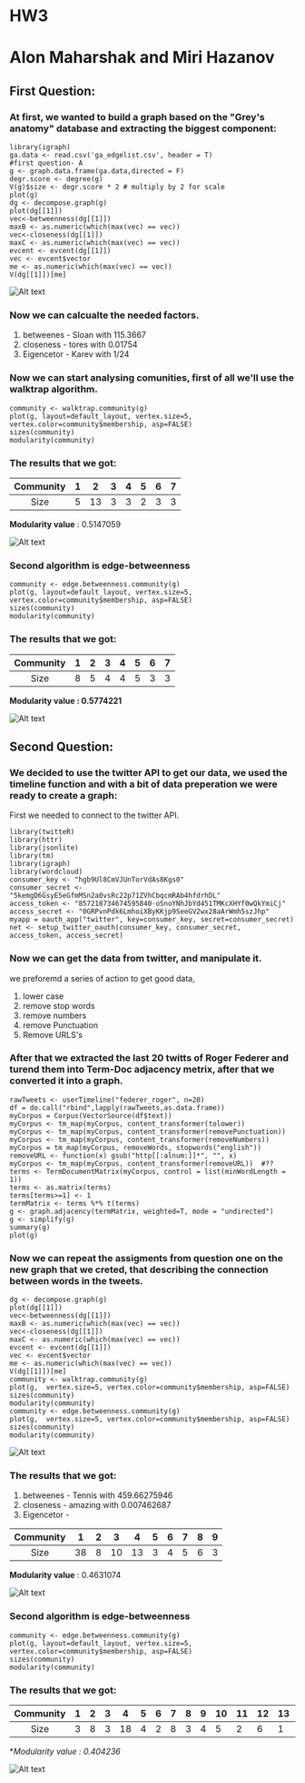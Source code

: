 # HW3
# Alon Maharshak and Miri Hazanov
## **First Question**:
### At first, we wanted to build a graph based on the "Grey's anatomy" database and extracting the biggest component:

```{r}
library(igraph)
ga.data <- read.csv('ga_edgelist.csv', header = T)
#first question- A
g <- graph.data.frame(ga.data,directed = F)
degr.score <- degree(g)
V(g)$size <- degr.score * 2 # multiply by 2 for scale 
plot(g) 
dg <- decompose.graph(g)
plot(dg[[1]])
vec<-betweenness(dg[[1]])
maxB <- as.numeric(which(max(vec) == vec))
vec<-closeness(dg[[1]])
maxC <- as.numeric(which(max(vec) == vec))
evcent <- evcent(dg[[1]])
vec <- evcent$vector
me <- as.numeric(which(max(vec) == vec))
V(dg[[1]])[me]
```
![Alt text](https://github.com/alonma/HW3/blob/master/g1.JPG "Biggest component")

### Now we can calcualte the needed factors.
1. betweenes - Sloan with 115.3667
2. closeness - tores with 0.01754
3. Eigencetor - Karev with 1/24 

### Now we can start analysing comunities, first of all we'll use the walktrap algorithm.

```{r}
community <- walktrap.community(g)
plot(g, layout=default_layout, vertex.size=5, vertex.color=community$membership, asp=FALSE)
sizes(community)
modularity(community)
```
### The results that we got:

| Community | 1 |  2 | 3 | 4 | 5 | 6 | 7 |
|:---------:|:-:|:--:|:-:|:-:|:-:|:-:|---|
|   Size    | 5 | 13 | 3 | 3 | 2 | 3 | 3 |

**Modularity value** :  0.5147059

![Alt text](https://github.com/alonma/HW3/blob/master/g2.JPG "WalkTrap")

### Second algorithm is edge-betweenness

```{r}
community <- edge.betweenness.community(g)
plot(g, layout=default_layout, vertex.size=5, vertex.color=community$membership, asp=FALSE)
sizes(community)
modularity(community)
```
### The results that we got:

| Community | 1 |  2 | 3 | 4 | 5 | 6 | 7 |
|:---------:|:-:|:--:|:-:|:-:|:-:|:-:|---|
|   Size    | 8 | 5 | 4 | 4 | 5 | 3 | 3 |

**Modularity value :  0.5774221**

![Alt text](https://github.com/alonma/HW3/blob/master/g3.JPG "edge-betweenness")



## **Second Question**:
### We decided to use the twitter API to get our data, we used the timeline function and with a bit of data preperation we were ready to create a graph:

First we needed to connect to the twitter API.

```{r}
library(twitteR)
library(httr)
library(jsonlite)
library(tm)
library(igraph)
library(wordcloud)
consumer_key <- "hgb9Ul8CmVJUnTorVdAs8Kgs0"
consumer_secret <- "5kemgD6GsyE5eGfmMSn2a0vsRc22p71ZVhCbqcmRAb4hfdrhDL"
access_token <- "857218734674595840-oSnoYNhJbYd451TMKcXHYf0wQkYmiCj"
access_secret <- "0GRPvnPdk6LmhoiXByKKjp9SeeGV2wx28aArWmh5szJhp"
myapp = oauth_app("twitter", key=consumer_key, secret=consumer_secret)
net <- setup_twitter_oauth(consumer_key, consumer_secret, access_token, access_secret)
```

### Now we can get the data from twitter, and manipulate it.
we preforemd a series of action to get good data,
1. lower case
2. remove stop words
3. remove numbers
4. remove Punctuation
5. Remove URLS's

### After that we extracted the last 20 twitts of Roger Federer and turend them into Term-Doc adjacency metrix, after that we converted it into a graph.

```{r}
rawTweets <- userTimeline("federer_roger", n=20)
df = do.call("rbind",lapply(rawTweets,as.data.frame))
myCorpus = Corpus(VectorSource(df$text))
myCorpus <- tm_map(myCorpus, content_transformer(tolower))
myCorpus <- tm_map(myCorpus, content_transformer(removePunctuation))
myCorpus <- tm_map(myCorpus, content_transformer(removeNumbers))
myCorpus = tm_map(myCorpus, removeWords, stopwords("english"))
removeURL <- function(x) gsub("http[[:alnum:]]*", "", x)
myCorpus <- tm_map(myCorpus, content_transformer(removeURL))  #??
terms <- TermDocumentMatrix(myCorpus, control = list(minWordLength = 1))
terms <- as.matrix(terms)
terms[terms>=1] <- 1
termMatrix <- terms %*% t(terms)
g <- graph.adjacency(termMatrix, weighted=T, mode = "undirected")
g <- simplify(g)
summary(g)
plot(g)
```

### Now we can repeat the assigments from question one on the new graph that we creted, that describing the connection between words in the tweets.

```{r}
dg <- decompose.graph(g)
plot(dg[[1]])
vec<-betweenness(dg[[1]])
maxB <- as.numeric(which(max(vec) == vec))
vec<-closeness(dg[[1]])
maxC <- as.numeric(which(max(vec) == vec))
evcent <- evcent(dg[[1]])
vec <- evcent$vector
me <- as.numeric(which(max(vec) == vec))
V(dg[[1]])[me]
community <- walktrap.community(g)
plot(g,  vertex.size=5, vertex.color=community$membership, asp=FALSE)
sizes(community)
modularity(community)
community <- edge.betweenness.community(g)
plot(g,  vertex.size=5, vertex.color=community$membership, asp=FALSE)
sizes(community)
modularity(community)
```
![Alt text](https://github.com/alonma/HW3/blob/master/g4.JPG "Federer_tweets")


### The results that we got:

1. betweenes - Tennis with 459.66275946
2. closeness - amazing with 0.007462687
3. Eigencetor - 

| Community |  1 | 2 |  3 |  4 | 5 | 6 | 7 | 8 | 9 |
|:---------:|:--:|:-:|:--:|:--:|:-:|:-:|---|---|---|
|    Size   | 38 | 8 | 10 | 13 | 3 | 4 | 5 | 6 | 3 |

**Modularity value** :  0.4631074

![Alt text](https://github.com/alonma/HW3/blob/master/g5.JPG "WalkTrap")

### Second algorithm is edge-betweenness

```{r}
community <- edge.betweenness.community(g)
plot(g, layout=default_layout, vertex.size=5, vertex.color=community$membership, asp=FALSE)
sizes(community)
modularity(community)
```
### The results that we got:

| Community | 1 | 2 |  3 |  4 | 5 | 6 | 7 | 8 | 9  | 10 | 11 | 12 | 13 | 14 | 15 | 16 | 17 | 18 | 19 | 20|
|:---------:|:-:|:-:|:--:|:--:|:-:|:-:|---|---|----|----|----|----|----|----|----|----|----|----|----|---|
|    Size   | 3 | 8 | 3  | 18 | 4 | 2 | 8 | 3 | 4  | 5  | 2  | 6  | 1  | 3  | 13  | 1  | 1  | 1 | 1  | 3 |

**Modularity value :  0.404236*

![Alt text](https://github.com/alonma/HW3/blob/master/g6.JPG "edge-betweenness")
